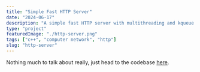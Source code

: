 ```yaml
---
title: "Simple Fast HTTP Server"
date: "2024-06-17"
description: "A simple fast HTTP server with multithreading and kqueue on macOS, achieved significant improvement in throughput and reduce the latency compared to single-threaded implementation."
type: "project"
featuredImage: "./http-server.png"
tags: ["c++", "computer network", "http"]
slug: "http-server"
---
```


Nothing much to talk about really, just head to the codebase [here](https://github.com/nafisazizir/http-server).
